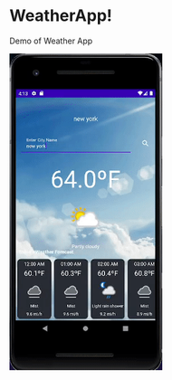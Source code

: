 # WeatherApp!
Demo of Weather App
<p><img align="left" alt="gif" src="https://github.com/arman622/WeatherApp/blob/master/Weather%20App.gif" /></p>

